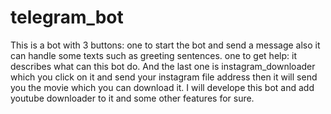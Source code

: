 # telegram_bot
 
This is a bot with 3 buttons:
one to start the bot and send a message also it can handle some texts such as greeting sentences.
one to get help: it describes what can this bot do.
And the last one is instagram_downloader which you click on it and send your instagram file address then it will send you the movie which you can download it.
I will develope this bot and add youtube downloader to it and some other features for sure.
